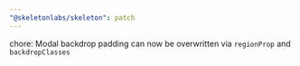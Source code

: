 ```yaml
---
"@skeletonlabs/skeleton": patch
---
```


chore: Modal backdrop padding can now be overwritten via `regionProp` and `backdropClasses`
